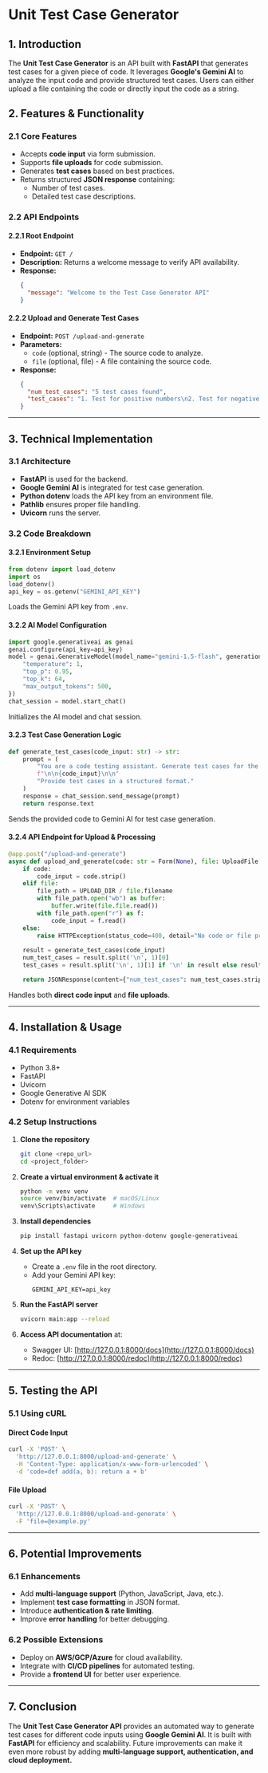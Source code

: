# **Unit Test Case Generator**

## **1. Introduction**
The **Unit Test Case Generator** is an API built with **FastAPI** that generates test cases for a given piece of code. It leverages **Google's Gemini AI** to analyze the input code and provide structured test cases. Users can either upload a file containing the code or directly input the code as a string.

## **2. Features & Functionality**
### **2.1 Core Features**
- Accepts **code input** via form submission.
- Supports **file uploads** for code submission.
- Generates **test cases** based on best practices.
- Returns structured **JSON response** containing:
  - Number of test cases.
  - Detailed test case descriptions.

### **2.2 API Endpoints**
#### **2.2.1 Root Endpoint**
- **Endpoint:** `GET /`
- **Description:** Returns a welcome message to verify API availability.
- **Response:**
  ```json
  {
    "message": "Welcome to the Test Case Generator API"
  }
  ```

#### **2.2.2 Upload and Generate Test Cases**
- **Endpoint:** `POST /upload-and-generate`
- **Parameters:**
  - `code` (optional, string) - The source code to analyze.
  - `file` (optional, file) - A file containing the source code.
- **Response:**
  ```json
  {
    "num_test_cases": "5 test cases found",
    "test_cases": "1. Test for positive numbers\n2. Test for negative numbers\n..."
  }
  ```

---

## **3. Technical Implementation**
### **3.1 Architecture**
- **FastAPI** is used for the backend.
- **Google Gemini AI** is integrated for test case generation.
- **Python dotenv** loads the API key from an environment file.
- **Pathlib** ensures proper file handling.
- **Uvicorn** runs the server.

### **3.2 Code Breakdown**
#### **3.2.1 Environment Setup**
```python
from dotenv import load_dotenv
import os
load_dotenv()
api_key = os.getenv("GEMINI_API_KEY")
```
Loads the Gemini API key from `.env`.

#### **3.2.2 AI Model Configuration**
```python
import google.generativeai as genai
genai.configure(api_key=api_key)
model = genai.GenerativeModel(model_name="gemini-1.5-flash", generation_config={
    "temperature": 1,
    "top_p": 0.95,
    "top_k": 64,
    "max_output_tokens": 500,
})
chat_session = model.start_chat()
```
Initializes the AI model and chat session.

#### **3.2.3 Test Case Generation Logic**
```python
def generate_test_cases(code_input: str) -> str:
    prompt = (
        "You are a code testing assistant. Generate test cases for the given code."
        f"\n\n{code_input}\n\n"
        "Provide test cases in a structured format."
    )
    response = chat_session.send_message(prompt)
    return response.text
```
Sends the provided code to Gemini AI for test case generation.

#### **3.2.4 API Endpoint for Upload & Processing**
```python
@app.post("/upload-and-generate")
async def upload_and_generate(code: str = Form(None), file: UploadFile = File(None)):
    if code:
        code_input = code.strip()
    elif file:
        file_path = UPLOAD_DIR / file.filename
        with file_path.open("wb") as buffer:
            buffer.write(file.file.read())
        with file_path.open("r") as f:
            code_input = f.read()
    else:
        raise HTTPException(status_code=400, detail="No code or file provided")
    
    result = generate_test_cases(code_input)
    num_test_cases = result.split('\n', 1)[0]
    test_cases = result.split('\n', 1)[1] if '\n' in result else result

    return JSONResponse(content={"num_test_cases": num_test_cases.strip(), "test_cases": test_cases.strip()})
```
Handles both **direct code input** and **file uploads**.

---

## **4. Installation & Usage**
### **4.1 Requirements**
- Python 3.8+
- FastAPI
- Uvicorn
- Google Generative AI SDK
- Dotenv for environment variables

### **4.2 Setup Instructions**
1. **Clone the repository**
   ```sh
   git clone <repo_url>
   cd <project_folder>
   ```

2. **Create a virtual environment & activate it**
   ```sh
   python -m venv venv
   source venv/bin/activate  # macOS/Linux
   venv\Scripts\activate     # Windows
   ```

3. **Install dependencies**
   ```sh
   pip install fastapi uvicorn python-dotenv google-generativeai
   ```

4. **Set up the API key**
   - Create a `.env` file in the root directory.
   - Add your Gemini API key:
     ```
     GEMINI_API_KEY=api_key
     ```

5. **Run the FastAPI server**
   ```sh
   uvicorn main:app --reload
   ```

6. **Access API documentation** at:
   - Swagger UI: [http://127.0.0.1:8000/docs](http://127.0.0.1:8000/docs)
   - Redoc: [http://127.0.0.1:8000/redoc](http://127.0.0.1:8000/redoc)

---

## **5. Testing the API**
### **5.1 Using cURL**
#### **Direct Code Input**
```sh
curl -X 'POST' \
  'http://127.0.0.1:8000/upload-and-generate' \
  -H 'Content-Type: application/x-www-form-urlencoded' \
  -d 'code=def add(a, b): return a + b'
```

#### **File Upload**
```sh
curl -X 'POST' \
  'http://127.0.0.1:8000/upload-and-generate' \
  -F 'file=@example.py'
```

---

## **6. Potential Improvements**
### **6.1 Enhancements**
- Add **multi-language support** (Python, JavaScript, Java, etc.).
- Implement **test case formatting** in JSON format.
- Introduce **authentication & rate limiting**.
- Improve **error handling** for better debugging.

### **6.2 Possible Extensions**
- Deploy on **AWS/GCP/Azure** for cloud availability.
- Integrate with **CI/CD pipelines** for automated testing.
- Provide a **frontend UI** for better user experience.

---

## **7. Conclusion**
The **Unit Test Case Generator API** provides an automated way to generate test cases for different code inputs using **Google Gemini AI**. It is built with **FastAPI** for efficiency and scalability. Future improvements can make it even more robust by adding **multi-language support, authentication, and cloud deployment.**

